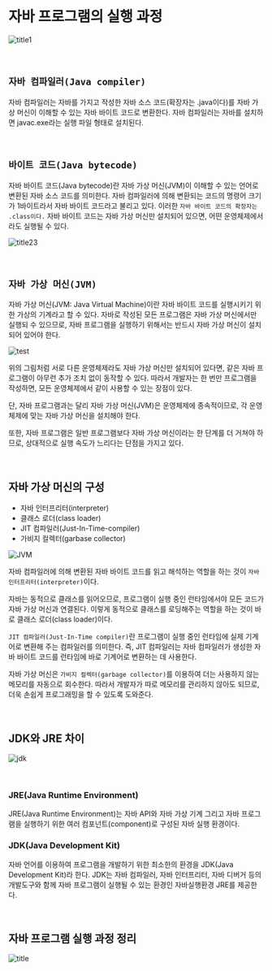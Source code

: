 # 자바 프로그램의 실행 과정

![title1](https://img1.daumcdn.net/thumb/R1280x0/?scode=mtistory2&fname=https%3A%2F%2Fblog.kakaocdn.net%2Fdn%2FcmMU26%2FbtqAU5Fdd6B%2FriL6B4PWnNh9B4jereguL0%2Fimg.png)

<br>

## `자바 컴파일러(Java compiler)`

자바 컴파일러는 자바를 가지고 작성한 자바 소스 코드(확장자는 .java이다)를 자바 가상 머신이 이해할 수 있는 자바 바이트 코드로 변환한다. 
자바 컴파일러는 자바를 설치하면 javac.exe라는 실행 파일 형태로 설치된다. 

<br>

## `바이트 코드(Java bytecode)`

자바 바이트 코드(Java bytecode)란 자바 가상 머신(JVM)이 이해할 수 있는 언어로 변환된 자바 소스 코드를 의미한다. 
자바 컴파일러에 의해 변환되는 코드의 명령어 크기가 1바이트라서 자바 바이트 코드라고 불리고 있다. 이러한 `자바 바이트 코드의 확장자는 .class이다.`
자바 바이트 코드는 자바 가상 머신만 설치되어 있으면, 어떤 운영체제에서라도 실행될 수 있다.  

![title23](https://t1.daumcdn.net/cfile/tistory/99D8483359B611BE01)

<br>

## `자바 가상 머신(JVM)`

자바 가상 머신(JVM: Java Virtual Machine)이란 자바 바이트 코드를 실행시키기 위한 가상의 기계라고 할 수 있다. 
자바로 작성된 모든 프로그램은 자바 가상 머신에서만 실행되 수 있으므로, 자바 프로그램을 실행하기 위해서는 반드시 자바 가상 머신이 설치되어 있어야 한다. 

![test](http://tcpschool.com/lectures/img_java_jvm.png)

위의 그림처럼 서로 다른 운영체제라도 자바 가상 머신만 설치되어 있다면, 같은 자바 프로그램이 아무런 추가 조치 없이 동작할 수 있다. 
따라서 개발자는 한 번만 프로그램을 작성하면, 모든 운영체제에서 같이 사용할 수 있는 장점이 있다. 

단, 자바 프로그램과는 달리 자바 가상 머신(JVM)은 운영체제에 종속적이므로, 각 운영체제에 맞는 자바 가상 머신을 설치해야 한다.

또한, 자바 프로그램은 일반 프로그램보다 자바 가상 머신이라는 한 단계를 더 거쳐야 하므로, 상대적으로 실행 속도가 느리다는 단점을 가지고 있다. 

<br>

## 자바 가상 머신의 구성

- 자바 인터프리터(interpreter)
- 클래스 로더(class loader)
- JIT 컴파일러(Just-In-Time-compiler)
- 가비지 컬렉터(garbase collector)

![JVM](https://img1.daumcdn.net/thumb/R1280x0/?scode=mtistory2&fname=https%3A%2F%2Fblog.kakaocdn.net%2Fdn%2FbxKh6U%2FbtqCPzYJhpS%2FoKDKiaPoWqwqU86rf7IVVk%2Fimg.png)

자바 컴파일러에 의해 변환된 자바 바이트 코드를 읽고 해석하는 역할을 하는 것이 `자바 인터프리터(interpreter)`이다. 

자바는 동적으로 클래스를 읽어오므로, 프로그램이 실행 중인 런타임에서야 모든 코드가 자바 가상 머신과 연결된다.
이렇게 동적으로 클래스를 로딩해주는 역할을 하는 것이 바로 클래스 로더(class loader)이다.

`JIT 컴파일러(Just-In-Time compiler)`란 프로그램이 실행 중인 런타임에 실제 기계어로 변환해 주는 컴파일러를 의미한다.
즉, JIT 컴파일러는 자바 컴파일러가 생성한 자바 바이트 코드를 런타임에 바로 기계어로 변환하는 데 사용한다.
 
자바 가상 머신은 `가비지 컬렉터(garbage collector)`를 이용하여 더는 사용하지 않는 메모리를 자동으로 회수한다.
따라서 개발자가 따로 메모리를 관리하지 않아도 되므로, 더욱 손쉽게 프로그래밍을 할 수 있도록 도와준다.

<br>

## JDK와 JRE 차이

![jdk](https://img1.daumcdn.net/thumb/R1280x0/?scode=mtistory2&fname=https%3A%2F%2Fblog.kakaocdn.net%2Fdn%2FL2JVv%2FbtqAU6c3LWW%2FCDMSryWI5LedYjoUmSZkD0%2Fimg.png)

<br>

### JRE(Java Runtime Environment)

JRE(Java Runtime Environment)는 자바 API와 자바 가상 기계 그리고 자바 프로그램을 실행하기 위한 여러 컴포넌트(component)로 구성된 자바 실행 환경이다.

 
### JDK(Java Development Kit) 

자바 언어를 이용하여 프로그램을 개발하기 위한 최소한의 환경을 JDK(Java Development Kit)라 한다.
JDK는 자바 컴파일러, 자바 인터프리터, 자바 디버거 등의 개발도구와 함께 자바 프로그램이 실행될 수 있는 환경인 자바실행환경 JRE를 제공한다. 

 


<br>

## 자바 프로그램 실행 과정 정리

![title](http://tcpschool.com/lectures/img_java_programming.png)



